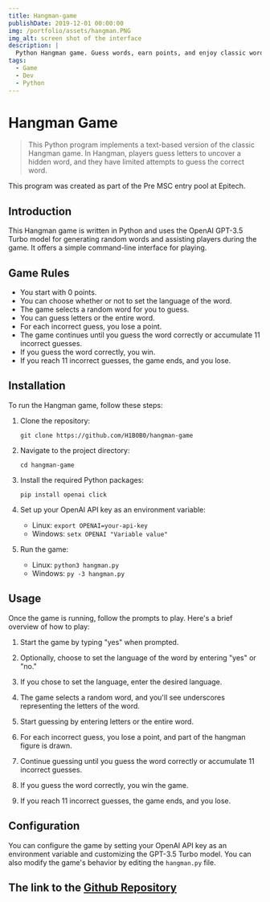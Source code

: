 ```yaml
---
title: Hangman-game
publishDate: 2019-12-01 00:00:00
img: /portfolio/assets/hangman.PNG
img_alt: screen shot of the interface
description: |
  Python Hangman game. Guess words, earn points, and enjoy classic word-guessing fun. 
tags:
  - Game
  - Dev
  - Python
---
```


# Hangman Game

> This Python program implements a text-based version of the classic Hangman game. In Hangman, players guess letters to uncover a hidden word, and they have limited attempts to guess the correct word.

This program was created as part of the Pre MSC entry pool at Epitech.

## Introduction

This Hangman game is written in Python and uses the OpenAI GPT-3.5 Turbo model for generating random words and assisting players during the game. It offers a simple command-line interface for playing.

## Game Rules

- You start with 0 points.
- You can choose whether or not to set the language of the word.
- The game selects a random word for you to guess.
- You can guess letters or the entire word.
- For each incorrect guess, you lose a point.
- The game continues until you guess the word correctly or accumulate 11 incorrect guesses.
- If you guess the word correctly, you win.
- If you reach 11 incorrect guesses, the game ends, and you lose.

## Installation

To run the Hangman game, follow these steps:

1. Clone the repository:

    ````git clone https://github.com/H1B0B0/hangman-game````

2. Navigate to the project directory:

    ````cd hangman-game````

3. Install the required Python packages:

    ````pip install openai click````

4. Set up your OpenAI API key as an environment variable:
    - Linux: ````export OPENAI=your-api-key````
    - Windows: ````setx OPENAI "Variable value"````

5. Run the game:
    - Linux: ````python3 hangman.py````
    - Windows: ````py -3 hangman.py````

## Usage

Once the game is running, follow the prompts to play. Here's a brief overview of how to play:

1. Start the game by typing "yes" when prompted.

2. Optionally, choose to set the language of the word by entering "yes" or "no."

3. If you chose to set the language, enter the desired language.

4. The game selects a random word, and you'll see underscores representing the letters of the word.

5. Start guessing by entering letters or the entire word.

6. For each incorrect guess, you lose a point, and part of the hangman figure is drawn.

7. Continue guessing until you guess the word correctly or accumulate 11 incorrect guesses.

8. If you guess the word correctly, you win the game.

9. If you reach 11 incorrect guesses, the game ends, and you lose.

## Configuration

You can configure the game by setting your OpenAI API key as an environment variable and customizing the GPT-3.5 Turbo model. You can also modify the game's behavior by editing the `hangman.py` file.

## The link to the [Github Repository](https://github.com/H1B0B0/hangman-game)